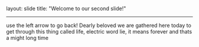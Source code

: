 layout: slide
title: "Welcome to our second slide!"
___
use the left arrow to go back!
Dearly beloved we are gathered here today to get through this thing called life, electric word lie, it means forever and thats a might long time 

